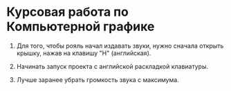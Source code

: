 # Курсовая работа по Компьютерной графике
1) Для того, чтобы рояль начал издавать звуки, нужно сначала открыть крышку, нажав на клавишу "H" (английская).

2) Начинать запуск проекта с английской раскладкой клавиатуры.

3) Лучше заранее убрать громкость звука с максимума.
